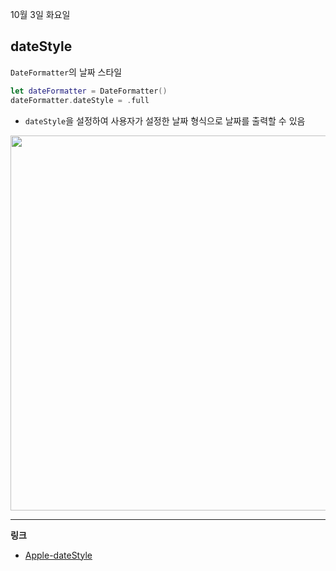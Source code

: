 10월 3일 화요일

## dateStyle
`DateFormatter`의 날짜 스타일

```swift
let dateFormatter = DateFormatter()
dateFormatter.dateStyle = .full
```
- `dateStyle`을 설정하여 사용자가 설정한 날짜 형식으로 날짜를 출력할 수 있음

<img src="https://hackmd.io/_uploads/SkJADlYeT.png" width="600">

---
**링크**
- [Apple-dateStyle](https://developer.apple.com/documentation/foundation/dateformatter/1415411-datestyle)

